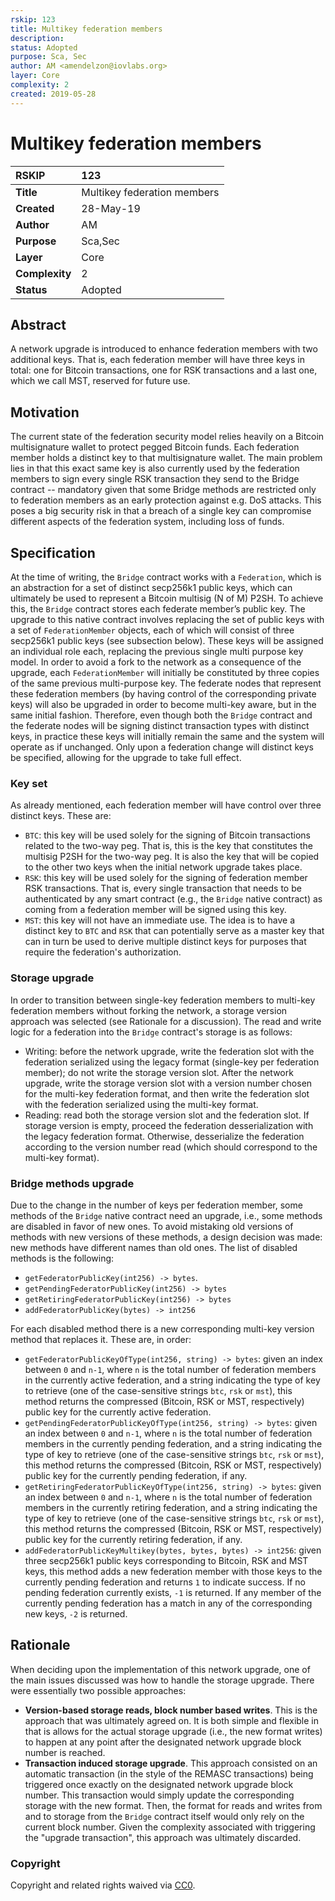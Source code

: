 ```yaml
---
rskip: 123
title: Multikey federation members 
description: 
status: Adopted
purpose: Sca, Sec
author: AM <amendelzon@iovlabs.org>
layer: Core
complexity: 2
created: 2019-05-28
---
```

# Multikey federation members

|RSKIP          |123           |
| :------------ |:-------------|
|**Title**      |Multikey federation members |
|**Created**    |28-May-19 |
|**Author**     |AM |
|**Purpose**    |Sca,Sec |
|**Layer**      |Core |
|**Complexity** |2 |
|**Status**     |Adopted |

## Abstract

A network upgrade is introduced to enhance federation members with two additional keys. That is, each federation member will have three keys in total: one for Bitcoin transactions, one for RSK transactions and a last one, which we call MST, reserved for future use.

## Motivation

The current state of the federation security model relies heavily on a Bitcoin multisignature wallet to protect pegged Bitcoin funds. Each federation member holds a distinct key to that multisignature wallet. The main problem lies in that this exact same key is also currently used by the federation members to sign every single RSK transaction they send to the Bridge contract -- mandatory given that some Bridge methods are restricted only to federation members as an early protection against e.g. DoS attacks. This poses a big security risk in that a breach of a single key can compromise different aspects of the federation system, including loss of funds.

## Specification

At the time of writing, the `Bridge` contract works with a `Federation`, which is an abstraction for a set of distinct secp256k1 public keys, which can ultimately be used to represent a Bitcoin multisig (N of M) P2SH. To achieve this, the `Bridge` contract stores each federate member’s public key. The upgrade to this native contract involves replacing the set of public keys with a set of `FederationMember` objects, each of which will consist of three secp256k1 public keys (see subsection below). These keys will be assigned an individual role each, replacing the previous single multi purpose key model. In order to avoid a fork to the network as a consequence of the upgrade, each `FederationMember` will initially be constituted by three copies of the same previous multi-purpose key. The federate nodes that represent these federation members (by having control of the corresponding private keys) will also be upgraded in order to become multi-key aware, but in the same initial fashion. Therefore, even though both the `Bridge` contract and the federate nodes will be signing distinct transaction types with distinct keys, in practice these keys will initially remain the same and the system will operate as if unchanged. Only upon a federation change will distinct keys be specified, allowing for the upgrade to take full effect.

### Key set

As already mentioned, each federation member will have control over three distinct keys. These are:

- `BTC`: this key will be used solely for the signing of Bitcoin transactions related to the two-way peg. That is, this is the key that constitutes the multisig P2SH for the two-way peg. It is also the key that will be copied to the other two keys when the initial network upgrade takes place.
- `RSK`: this key will be used solely for the signing of federation member RSK transactions. That is, every single transaction that needs to be authenticated by any smart contract (e.g., the `Bridge` native contract) as coming from a federation member will be signed using this key.
- `MST`: this key will not have an immediate use. The idea is to have a distinct key to `BTC` and `RSK` that can potentially serve as a master key that can in turn be used to derive multiple distinct keys for purposes that require the federation's authorization.

### Storage upgrade

In order to transition between single-key federation members to multi-key federation members without forking the network, a storage version approach was selected (see Rationale for a discussion). The read and write logic for a federation into the `Bridge` contract's storage is as follows:

- Writing: before the network upgrade, write the federation slot with the federation serialized using the legacy format (single-key per federation member); do not write the storage version slot. After the network upgrade, write the storage version slot with a version number chosen for the multi-key federation format, and then write the federation slot with the federation serialized using the multi-key format.
- Reading: read both the storage version slot and the federation slot. If storage version is empty, proceed the federation desserialization with the legacy federation format. Otherwise, desserialize the federation according to the version number read (which should correspond to the multi-key format).

### Bridge methods upgrade

Due to the change in the number of keys per federation member, some methods of the `Bridge` native contract need an upgrade, i.e., some methods are disabled in favor of new ones. To avoid mistaking old versions of methods with new versions of these methods, a design decision was made: new methods have different names than old ones. The list of disabled methods is the following:

- `getFederatorPublicKey(int256) -> bytes`.
- `getPendingFederatorPublicKey(int256) -> bytes`
- `getRetiringFederatorPublicKey(int256) -> bytes`
- `addFederatorPublicKey(bytes) -> int256`

For each disabled method there is a new corresponding multi-key version method that replaces it. These are, in order:

- `getFederatorPublicKeyOfType(int256, string) -> bytes`: given an index between `0` and `n-1`, where `n` is the total number of federation members in the currently active federation, and a string indicating the type of key to retrieve (one of the case-sensitive strings `btc`, `rsk` or `mst`), this method returns the compressed (Bitcoin, RSK or MST, respectively) public key for the currently active federation.
- `getPendingFederatorPublicKeyOfType(int256, string) -> bytes`: given an index between `0` and `n-1`, where `n` is the total number of federation members in the currently pending federation, and a string indicating the type of key to retrieve (one of the case-sensitive strings `btc`, `rsk` or `mst`), this method returns the compressed (Bitcoin, RSK or MST, respectively) public key for the currently pending federation, if any.
- `getRetiringFederatorPublicKeyOfType(int256, string) -> bytes`: given an index between `0` and `n-1`, where `n` is the total number of federation members in the currently retiring federation, and a string indicating the type of key to retrieve (one of the case-sensitive strings `btc`, `rsk` or `mst`), this method returns the compressed (Bitcoin, RSK or MST, respectively) public key for the currently retiring federation, if any.
- `addFederatorPublicKeyMultikey(bytes, bytes, bytes) -> int256`: given three secp256k1 public keys corresponding to Bitcoin, RSK and MST keys, this method adds a new federation member with those keys to the currently pending federation and returns `1` to indicate success. If no pending federation currently exists, `-1` is returned. If any member of the currently pending federation has a match in any of the corresponding new keys, `-2` is returned.

## Rationale

When deciding upon the implementation of this network upgrade, one of the main issues discussed was how to handle the storage upgrade. There were essentially two possible approaches:

- **Version-based storage reads, block number based writes**. This is the approach that was ultimately agreed on. It is both simple and flexible in that is allows for the actual storage upgrade (i.e., the new format writes) to happen at any point after the designated network upgrade block number is reached.
- **Transaction induced storage upgrade**. This approach consisted on an automatic transaction (in the style of the REMASC transactions) being triggered once exactly on the designated network upgrade block number. This transaction would simply update the corresponding storage with the new format. Then, the format for reads and writes from and to storage from the `Bridge` contract itself would only rely on the current block number. Given the complexity associated with triggering the "upgrade transaction", this approach was ultimately discarded.

### Copyright

Copyright and related rights waived via [CC0](https://creativecommons.org/publicdomain/zero/1.0/).

